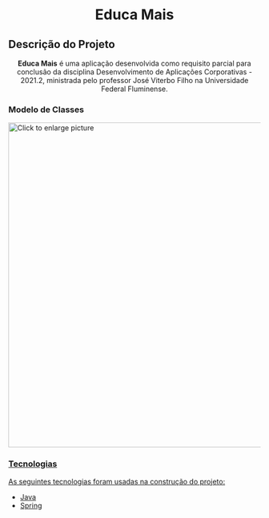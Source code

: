 <h1 align="center">Educa Mais</h1>

## Descrição do Projeto
<p align="center"><b>Educa Mais</b> é uma aplicação desenvolvida como requisito parcial para conclusão da disciplina Desenvolvimento de Aplicações Corporativas - 2021.2, ministrada pelo professor José Viterbo Filho na Universidade Federal Fluminense.</p>

### Modelo de Classes

<a href="https://drive.google.com/uc?export=view&id=1WIsWMehqyEuZ1Wtc7lPbhXq5tyyF_jc3"><img src="https://drive.google.com/uc?export=view&id=1WIsWMehqyEuZ1Wtc7lPbhXq5tyyF_jc3" style="width: 650px; max-width: 100%; height: auto" title="Click to enlarge picture" />

### Tecnologias

As seguintes tecnologias foram usadas na construção do projeto:

- [Java](https://www.java.com/pt-BR/)
- [Spring](https://spring.io/)
